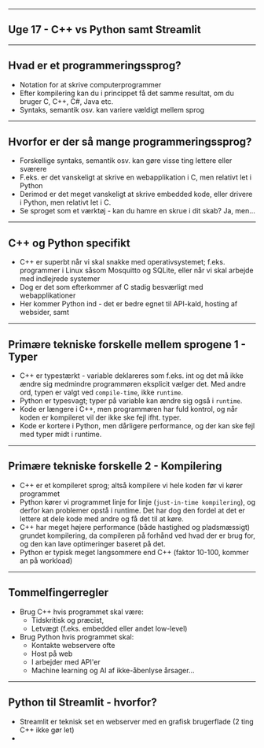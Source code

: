 
---

## Uge 17 - C++ vs Python samt Streamlit

---

## Hvad er et programmeringssprog?

* Notation for at skrive computerprogrammer
* Efter kompilering kan du i princippet få det samme resultat, om du bruger C, C++, C#, Java etc.
* Syntaks, semantik osv. kan variere vældigt mellem sprog

---

## Hvorfor er der så mange programmeringssprog?

* Forskellige syntaks, semantik osv. kan gøre visse ting lettere eller sværere
* F.eks. er det vanskeligt at skrive en webapplikation i C, men relativt let i Python
* Derimod er det meget vanskeligt at skrive embedded kode, eller drivere i Python, men relativt let i C.
* Se sproget som et værktøj - kan du hamre en skrue i dit skab? Ja, men...

---

## C++ og Python specifikt

* C++ er superbt når vi skal snakke med operativsystemet; f.eks. programmer i Linux såsom Mosquitto og SQLite, eller når vi skal arbejde med indlejrede systemer
* Dog er det som efterkommer af C stadig besværligt med webapplikationer
* Her kommer Python ind - det er bedre egnet til API-kald, hosting af websider, samt 

---

## Primære tekniske forskelle mellem sprogene 1 - Typer

* C++ er typestærkt - variable deklareres som f.eks. int og det må ikke ændre sig medmindre programmøren eksplicit vælger det. Med andre ord, typen er valgt ved `compile-time`, ikke `runtime`.
* Python er typesvagt; typer på variable kan ændre sig også i `runtime`.
* Kode er længere i C++, men programmøren har fuld kontrol, og når koden er kompileret vil der ikke ske fejl ifht. typer.
* Kode er kortere i Python, men dårligere performance, og der kan ske fejl med typer midt i runtime.

---

## Primære tekniske forskelle 2 - Kompilering

* C++ er et kompileret sprog; altså kompilere vi hele koden før vi kører programmet
* Python kører vi programmet linje for linje (`just-in-time kompilering`), og derfor kan problemer opstå i runtime. Det har dog den fordel at det er lettere at dele kode med andre og få det til at køre.
* C++ har meget højere performance (både hastighed og pladsmæssigt) grundet kompilering, da compileren på forhånd ved hvad der er brug for, og den kan lave optimeringer baseret på det.
* Python er typisk meget langsommere end C++ (faktor 10-100, kommer an på workload)

---

## Tommelfingerregler

* Brug C++ hvis programmet skal være:
    * Tidskritisk og præcist,
    * Letvægt (f.eks. embedded eller andet low-level)
* Brug Python hvis programmet skal:
    * Kontakte webservere ofte
    * Host på web
    * I arbejder med API'er 
    * Machine learning og AI af ikke-åbenlyse årsager...

---

## Python til Streamlit - hvorfor?

* Streamlit er teknisk set en webserver med en grafisk brugerflade (2 ting C++ ikke gør let)
* 
